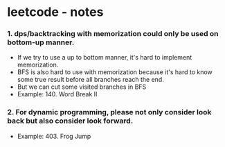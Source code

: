 # leetcode - notes
### 1. dps/backtracking with memorization could only be used on bottom-up manner. 
* If we try to use a up to bottom manner, it's hard to implement memorization.
* BFS is also hard to use with memorization because it's hard to know some true result before all branches reach the end.
* But we can cut some visited branches in BFS
* Example: 140. Word Break II
   
### 2. For dynamic programming, please not only consider look back but also consider look forward.
* Example: 403. Frog Jump
